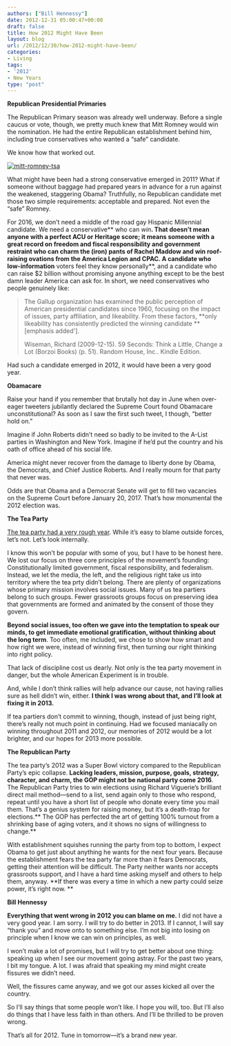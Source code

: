 ```yaml
---
authors: ["Bill Hennessy"]
date: 2012-12-31 05:00:47+00:00
draft: false
title: How 2012 Might Have Been
layout: blog
url: /2012/12/30/how-2012-might-have-been/
categories:
- Living
tags:
- '2012'
- New Years
type: "post"
---
```


**Republican Presidential Primaries**

The Republican Primary season was already well underway. Before a single caucus or vote, though, we pretty much knew that Mitt Romney would win the nomination. He had the entire Republican establishment behind him, including true conservatives who wanted a “safe” candidate. 

We know how that worked out.

[![mitt-romney-tsa](https://ludicrite.files.wordpress.com/2012/12/mitt-romney-tsa_thumb.jpg)
](https://ludicrite.files.wordpress.com/2012/12/mitt-romney-tsa.jpg)

What might have been had a strong conservative emerged in 2011? What if someone without baggage had prepared years in advance for a run against the weakened, staggering Obama? Truthfully, no Republican candidate met those two simple requirements: acceptable and prepared. Not even the “safe” Romney.

For 2016, we don’t need a middle of the road gay Hispanic Millennial candidate. We need a conservative** who can _win_**. That doesn’t mean anyone with a perfect ACU or Heritage score; it means someone with a great record on freedom and fiscal responsibility and government restraint who can charm the (iron) pants of Rachel Maddow and win roof-raising ovations from the America Legion and CPAC. A candidate who low-information** voters feel they know personally**, and a candidate who can raise $2 billion without promising anyone anything except to be the best damn leader America can ask for. In short, we need conservatives who people genuinely like:

> The Gallup organization has examined the public perception of American presidential candidates since 1960, focusing on the impact of issues, party affiliation, and likeability. From these factors, **only likeability has consistently predicted the winning candidate **[emphasis added'].
> 
> Wiseman, Richard (2009-12-15). 59 Seconds: Think a Little, Change a Lot (Borzoi Books) (p. 51). Random House, Inc.. Kindle Edition. 
> 
> 

Had such a candidate emerged in 2012, it would have been a very good year.

**Obamacare**

Raise your hand if you remember that brutally hot day in June when over-eager tweeters jubilantly declared the Supreme Court found Obamacare unconstitutional? As soon as I saw the first such tweet, I though, “better hold on.”

Imagine if John Roberts didn’t need so badly to be invited to the A-List parties in Washington and New York. Imagine if he’d put the country and his oath of office ahead of his social life.

America might never recover from the damage to liberty done by Obama, the Democrats, and Chief Justice Roberts. And I really mourn for that party that never was. 

Odds are that Obama and a Democrat Senate will get to fill two vacancies on the Supreme Court before January 20, 2017. That’s how monumental the 2012 election was.

**The Tea Party**

[The tea party had a very rough year](https://www.washingtonpost.com/opinions/the-worst-year-in-washington-the-tea-party/2012/12/28/f41da4d0-4f8b-11e2-950a-7863a013264b_story.html). While it’s easy to blame outside forces, let’s not. Let’s look internally.

I know this won’t be popular with some of you, but I have to be honest here. We lost our focus on three core principles of the movement’s founding: Constitutionally limited government, fiscal responsibility, and federalism. Instead, we let the media, the left, and the religious right take us into territory where the tea prty didn’t belong. There are plenty of organizations whose primary mission involves social issues. Many of us tea partiers belong to such groups. Fewer grassroots groups focus on preserving idea that governments are formed and animated by the consent of those they govern. 

**Beyond social issues, too often we gave into the temptation to speak our minds, to get immediate emotional gratification, without thinking about the long term**. Too often, me included, we chose to show how smart and how right we were, instead of winning first, then turning our right thinking into right policy.

That lack of discipline cost us dearly. Not only is the tea party movement in danger, but the whole American Experiment is in trouble. 

And, while I don’t think rallies will help advance our cause, not having rallies sure as hell didn’t win, either. **I think I was wrong about that, and I’ll look at fixing it in 2013.**

If tea partiers don’t commit to winning, though, instead of just being right, there’s really not much point in continuing. Had we focused maniacally on winning throughout 2011 and 2012, our memories of 2012 would be a lot brighter, and our hopes for 2013 more possible. 

**The Republican Party**

The tea party’s 2012 was a Super Bowl victory compared to the Republican Party’s epic collapse. **Lacking leaders, mission, purpose, goals, strategy, character, and charm, the GOP might not be national party come 2016**. The Republican Party tries to win elections using Richard Viguerie’s brilliant direct mail method—send to a list, send again only to those who respond, repeat until you have a short list of people who donate every time you mail them. That’s a genius system for raising money, but it’s a death-trap for elections.** The GOP has perfected the art of getting 100% turnout from a shrinking base of aging voters, and it shows no signs of willingness to change.**

With establishment squishes running the party from top to bottom, I expect Obama to get just about anything he wants for the next four years. Because the establishment fears the tea party far more than it fears Democrats, getting their attention will be difficult. The Party neither wants nor accepts grassroots support, and I have a hard time asking myself and others to help them, anyway. **If there was every a time in which a new party could seize power, it’s right now. **

**Bill Hennessy**

**Everything that went wrong in 2012 you can blame on me.** I did not have a very good year. I am sorry. I will try to do better in 2013. If I cannot, I will say “thank you” and move onto to something else. I’m not big into losing on principle when I know we can win on principles, as well. 

I won’t make a lot of promises, but I will try to get better about one thing: speaking up when I see our movement going astray. For the past two years, I bit my tongue. A lot. I was afraid that speaking my mind might create fissures we didn’t need. 

Well, the fissures came anyway, and we got our asses kicked all over the country. 

So I’ll say things that some people won’t like. I hope you will, too. But I’ll also do things that I have less faith in than others. And I’ll be thrilled to be proven wrong. 

That’s all for 2012. Tune in tomorrow—it’s a brand new year.
